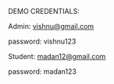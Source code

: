 DEMO CREDENTIALS:

Admin: vishnu@gmail.com

password: vishnu123

Student: madan12@gmail.com

password: madan123






